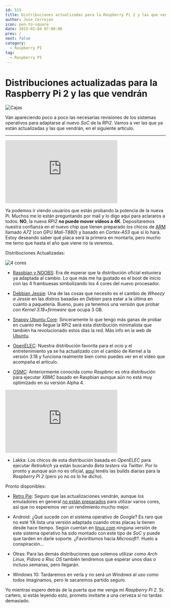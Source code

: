 ```yaml
---
id: 515
title: Distribuciones actualizadas para la Raspberry Pi 2 y las que vendrán
author: Jose Cerrejon
icon: pen-to-square
date: 2015-02-04 07:00:00
prev: /
next: false
category:
  - Raspberry PI
tag:
  - Raspberry PI
---
```


# Distribuciones actualizadas para la Raspberry Pi 2 y las que vendrán

![Cajas](/images/2015/02/boxes.jpg)

Van apareciendo poco a poco las necesarias revisiones de los sistemas operativos para adaptarse al nuevo *SoC* de la *RPi2*. Vamos a ver las que ya están actualizadas y las que vendrán, en el siguiente artículo.

- - -
<iframe width="352" height="198" src="https://www.youtube.com/embed/xq0u_1MO8qE?rel=0" frameborder="0" allowfullscreen></iframe>

Ya podemos ir viendo usuarios que están probando la potencia de la nueva Pi. Muchos me lo están preguntando por mail y lo digo aquí para aclararos a todos: **NO**, la nueva *RPi2* **no puede mover vídeos a 4K**. Depositaremos nuestra confianza en el nuevo chip que tienen preparado los chicos de [ARM](http://www.theverge.com/2015/2/3/7971561/ARM-new-2016-processors-cortex-a72) llamado *A72* (con GPU *Mali-T880*) y basado en *Cortex-A53* que sí lo hará. Estoy deseando saber qué placa será la primera en montarla, pero mucho me temo que hasta el año que viene no la veremos.

Distribuciones Actualizadas:

![4 cores](/images/2015/02/4cores.jpg)

* [Raspbian y NOOBS](http://www.raspberrypi.org/downloads/): Era de esperar que la distribución oficial estuviera ya adaptada al cambio. Lo que más me ha gustado es el boot de inicio con las 4 frambuesas simbolizando los 4 cores del nuevo procesador. 

* [Debbian Jessie](http://sjoerd.luon.net/posts/2015/02/debian-jessie-on-rpi2/): Una de las cosas que necesito es el cambio de *Wheezy a Jessie* en las distros basadas en *Debian* para estar a la última en cuanto a paquetería. Bueno, pues ya tenemos una versión que probar con *Kernel 3.18+firmware* que ocupa 3 GB.

* [Snappy Ubuntu Core](http://www.raspberrypi.org/downloads/): Sinceramente lo que tengo más ganas de probar en cuanto me llegue la RPi2 será esta distribución minimalista que también ha revolucionado estos días la red. Más info en la web de [Ubuntu](http://developer.ubuntu.com/en/snappy/).

* [OpenELEC](http://openelec.tv/news/22-releases/154-openelec-5-0-1-released): Nuestra distribución favorita para el ocio y el entretenimiento ya se ha actualizado con el cambio de Kernel a la versión 3.18 y funciona realmente bien como puedes ver en el vídeo que acompaña el artículo. 

* [OSMC](https://osmc.tv/2015/02/raspberry-pi-2-released-with-osmc-support/): Anteriormente conocida como *Raspbmc* es otra distribución para ejecutar *XBMC* basado en Raspbian aunque aún no está muy optimizado en su versión Alpha 4.

<iframe width="352" height="198" src="https://www.youtube.com/embed/R8FuEXmL34s?rel=0" frameborder="0" allowfullscreen></iframe>

* Lakka: Los chicos de esta distribución basada en *OpenELEC* para ejecutar *RetroArch* ya están buscando *Beta testers* vía *Twitter*. Por lo pronto y aunque aún no es oficial, [aquí](http://sources.lakka.tv/nightly/RPi2.arm/) tenéis las builds diarias para la *Raspberry Pi 2* (pero yo no os lo he dicho).

Pronto disponibles:

* [Retro Pie](http://blog.petrockblock.com/retropie/): Seguro que las actualizaciones vendrán, aunque los emuladores en general [no están preparados](https://github.com/petrockblog/RetroPie-Setup/issues/628) para utilizar varios cores, así que no esperemos ver un rendimiento mucho mejor.

* Android: ¿Qué sucede con el sistema operativo de *Google*? Es raro que no esté YA lista una versión adaptada cuando otras placas la tienen desde hace tiempo. Según cuentan en [linux.com](http://www.linux.com/news/embedded-mobile/mobile-linux/807087-faster-raspberry-pi-2-says-yes-to-ubuntu-and-windows-but-wheres-android) ninguna versión de este sistema operativo ha sido montado con este tipo de *SoC* y puede que tarden en darle soporte. ¿Favoritismos hacia *Microsoft*?. Huelo a conspiración...

* Otras: Para las demás distribuciones que solemos utilizar como *Arch Linux, Pidora o Risc OS* también tendremos que esperar unos días o incluso semanas, pero llegarán.

* Windows 10: Tardaremos en verla y no será un *Windows* al uso como todos imaginamos, pero le sacaremos partido seguro.

Yo mientras espero detrás de la puerta que me venga mi *Raspberry Pi 2*. Sr. cartero, si estás leyendo esto, prometo invitarte a una cerveza si no tardas demasiado.
